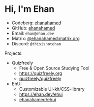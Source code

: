 # Hi, I'm Ehan

- Codeberg: [ehanahamed](https://codeberg.org/ehanahamed)
- GitHub: [ehanahamed](https://github.com/ehanahamed)
- Email: `ehan@ehan.dev`
- Matrix: [@ehanahamed:matrix.org](https://matrix.to/#/@ehanahamed:matrix.org)
- Discord: `@thisisnotehan`

Projects:
- Quizfreely
    - Free & Open Source Studying Tool
    - https://quizfreely.org
    - [quizfreely/quizfreely](https://codeberg.org/quizfreely/quizfreely)
- EhUI
    - Customizable UI-kit/CSS-library
    - https://ehan.dev/ehui
    - [ehanahamed/ehui](https://codeberg.org/ehanahamed/ehui)
